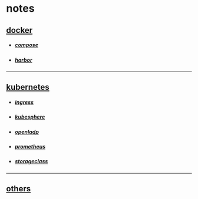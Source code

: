 # notes
## [docker](./docker)

- ##### [compose](./docker/compose)

- ##### [harbor](./docker/harbor)

---

## [kubernetes](./kubernetes)

- ##### [ingress](./kubernetes/ingress)

- ##### [kubesphere](./kubernetes/kubesphere)

- ##### [openladp](./kubernetes/openldap)

- ##### [prometheus](./kubernetes/prometheus)

- ##### [storageclass](./kubernetes/storageclass)

---

## [others](./others)
